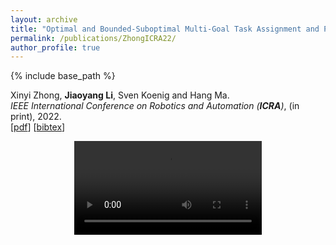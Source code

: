 ```yaml
---
layout: archive
title: "Optimal and Bounded-Suboptimal Multi-Goal Task Assignment and Path Finding"
permalink: /publications/ZhongICRA22/
author_profile: true
---
```


{% include base_path %}
 
Xinyi Zhong, **Jiaoyang Li**, Sven Koenig and Hang Ma.       
<i>IEEE International Conference on Robotics and Automation (**ICRA**)</i>, (in print), 2022.<br>
[[pdf](https://jiaoyang-li.github.io/files/2022-ICRA.pdf)]
[<a href="javascript:void(0)" onclick="(function(target, id) { if ($('#' + id).css('display') == 'block') { $('#' + id).hide('fast'); $(target).text('bibtex') } else { $('#' + id).show('fast'); $(target).text('bibtex▲') } })(this, 'bibtex-ZhongICRA22');">bibtex</a>]
<div id="bibtex-ZhongICRA22" style="display:none">
<pre>@inproceedings{ZhongICRA22,
  author    = {Xinyi Zhong and Jiaoyang Li and Sven Koenig and Hang Ma},
  title     = {Optimal and Bounded-Suboptimal Multi-Goal Task Assignment and Path Finding},
  booktitle = {Proceedings of the IEEE International Conference on Robotics and Automation (ICRA)},
  year      = {2022}
}
</pre></div>  

<div style="text-align: center"> 
    <video style="max-width:500px" controls> 
        <source type="video/mp4" src="/images/icra22-demo.mp4" /> 
    </video>
</div>